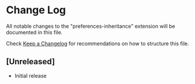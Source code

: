 # Change Log

All notable changes to the "preferences-inheritance" extension will be documented in this file.

Check [Keep a Changelog](http://keepachangelog.com/) for recommendations on how to structure this file.

## [Unreleased]

- Initial release